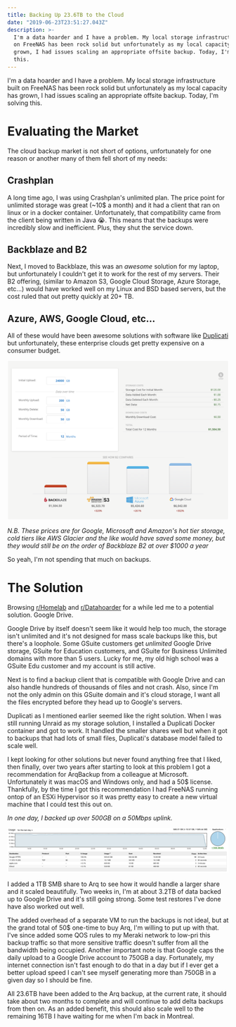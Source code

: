 ```yaml
---
title: Backing Up 23.6TB to the Cloud
date: "2019-06-23T23:51:27.043Z"
description: >-
  I'm a data hoarder and I have a problem. My local storage infrastructure built
  on FreeNAS has been rock solid but unfortunately as my local capacity has
  grown, I had issues scaling an appropriate offsite backup. Today, I'm solving
  this.
---
```


I'm a data hoarder and I have a problem. My local storage infrastructure built on FreeNAS has been rock solid but unfortunately as my local capacity has grown, I had issues scaling an appropriate offsite backup. Today, I'm solving this. 

# Evaluating the Market

The cloud backup market is not short of options, unfortunately for one reason or another many of them fell short of my needs:

## Crashplan

A long time ago, I was using Crashplan's unlimited plan. The price point for unlimited storage was great (~10$ a month) and it had a client that ran on linux  or in a docker container. Unfortunately, that compatibility came from the client being written in Java 😭. This means that the backups were incredibly slow and inefficient. Plus, they shut the service down. 

## Backblaze and B2

Next, I moved to Backblaze, this was an _awesome_ solution for my laptop, but unfortunately I couldn't get it to work for the rest of my servers. Their B2 offering, (similar to Amazon S3, Google Cloud Storage, Azure Storage, etc...) would have worked well on my Linux and BSD based servers, but the cost ruled that out pretty quickly at 20+ TB. 

## Azure, AWS, Google Cloud, etc...

All of these would have been awesome solutions with software like [Duplicati](https://www.duplicati.com) but unfortunately, these enterprise clouds get pretty expensive on a consumer budget. 

![Cost comparison of backup cloud solutions. Backblaze is ~$1500USD, others are $5000+](../assets/backup-clouds.png "Yikes. ")

_N.B. These prices are for Google, Microsoft and Amazon's hot tier storage, cold tiers like AWS Glacier and the like would have saved some money, but they would still be on the order of Backblaze B2 at over $1000 a year_

So yeah, I'm not spending that much on backups. 

# The Solution

Browsing [r/Homelab](https://reddit.com/r/homelab/) and [r/Datahoarder](https://reddit.com/r/datahoarder/) for a while led me to a potential solution. Google Drive. 

Google Drive by itself doesn't seem like it would help too much, the storage isn't unlimited and it's not designed for mass scale backups like this, but there's a loophole. Some GSuite customers get _unlimited_ Google Drive storage, GSuite for Education customers, and GSuite for Business Unlimited domains with more than 5 users. Lucky for me, my old high school was a GSuite Edu customer and my account is still active. 

Next is to find a backup client that is compatible with Google Drive and can also handle hundreds of thousands of files and not crash. Also, since I'm not the only admin on this GSuite domain and it's cloud storage, I want all the files encrypted before they head up to Google's servers. 

Duplicati as I mentioned earlier seemed like the right solution. When I was still running Unraid as my storage solution, I installed a Duplicati Docker container and got to work. It handled the smaller shares well but when it got to backups that had lots of small files, Duplicati's database model failed to scale well.

I kept looking for other solutions but never found anything free that I liked, then finally, over two years after starting to look at this problem I got a recommendation for ArqBackup from a colleague at Microsoft. Unfortunately it was macOS and Windows only, and had a 50$ license. Thankfully, by the time I got this recommendation I had FreeNAS running ontop of an ESXi Hypervisor so it was pretty easy to create a new virtual machine that I could test this out on. 

_In one day, I backed up over 500GB on a 50Mbps uplink._

![Chart showing 50Mbps of backup traffic to Google. ](../assets/hermes-usage.png)

I added a 1TB SMB share to Arq to see how it would handle a larger share and it scaled beautifully. Two weeks in, I'm at about 3.2TB of data backed up to Google Drive and it's still going strong. Some test restores I've done have also worked out well. 

The added overhead of a separate VM to run the backups is not ideal, but at the grand total of 50$ one-time to buy Arq, I'm willing to put up with that. I've since added some QOS rules to my Meraki network to low-pri this backup traffic so that more sensitive traffic doesn't suffer from all the bandwidth being occupied. Another important note is that Google caps the daily upload to a Google Drive account to 750GB a day. Fortunately, my internet connection isn't fast enough to do that in a day but if I ever get a better upload speed I can't see myself generating more than 750GB in a given day so I should be fine.

All 23.6TB have been added to the Arq backup, at the current rate, it should take about two months to complete and will continue to add delta backups from then on. As an added benefit, this should also scale well to the remaining 16TB I have waiting for me when I'm back in Montreal.

